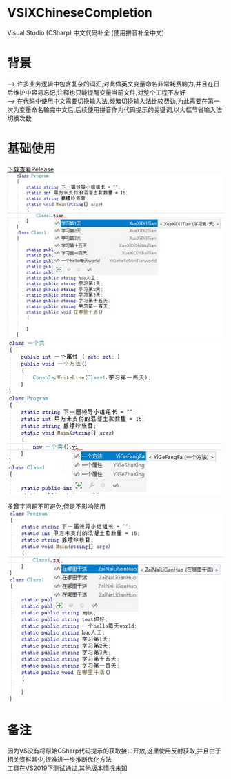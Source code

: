 # VSIXChineseCompletion
Visual Studio (CSharp) 中文代码补全 (使用拼音补全中文)

# 背景
--> 许多业务逻辑中包含复杂的词汇,对此做英文变量命名非常耗费脑力,并且在日后维护中容易忘记,注释也只能提醒变量当前文件,对整个工程不友好  
--> 在代码中使用中文需要切换输入法,频繁切换输入法比较费劲,为此需要在第一次为变量命名输完中文后,后续使用拼音作为代码提示的关键词,以大幅节省输入法切换次数  

# 基础使用
[下载查看Release](https://github.com/sharpoverflow/VSIXChineseCompletion/releases)
![image](https://github.com/sharpoverflow/VSIXChineseCompletion/blob/main/GitImage/%E8%BE%93%E5%85%A51.jpg)
![image](https://github.com/sharpoverflow/VSIXChineseCompletion/blob/main/GitImage/%E8%BE%93%E5%85%A52.jpg)

多音字问题不可避免,但是不影响使用  
![image](https://github.com/sharpoverflow/VSIXChineseCompletion/blob/main/GitImage/%E5%A4%9A%E9%9F%B3%E5%AD%97.jpg)

# 备注
因为VS没有将原始CSharp代码提示的获取接口开放,这里使用反射获取,并且由于相关资料甚少,很难进一步推断优化方法  
工具在VS2019下测试通过,其他版本情况未知
